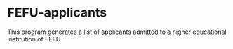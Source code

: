 # FEFU-applicants
This program generates a list of applicants admitted to a higher educational institution of FEFU
